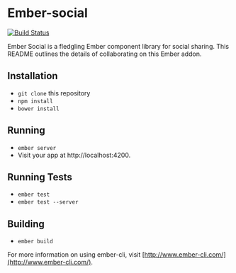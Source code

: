 # Ember-social

[![Build Status](https://travis-ci.org/plyfe/ember-social.svg?branch=master)](https://travis-ci.org/plyfe/ember-social)

Ember Social is a fledgling Ember component library for social sharing. This README outlines the details of collaborating on this Ember addon.

## Installation

* `git clone` this repository
* `npm install`
* `bower install`

## Running

* `ember server`
* Visit your app at http://localhost:4200.

## Running Tests

* `ember test`
* `ember test --server`

## Building

* `ember build`

For more information on using ember-cli, visit [http://www.ember-cli.com/](http://www.ember-cli.com/).
